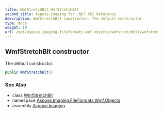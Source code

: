 ```yaml
---
title: WmfStretchBlt.WmfStretchBlt
second_title: Aspose.Imaging for .NET API Reference
description: WmfStretchBlt constructor. The default constructor
type: docs
weight: 10
url: /net/aspose.imaging.fileformats.wmf.objects/wmfstretchblt/wmfstretchblt/
---
```

## WmfStretchBlt constructor

The default constructor.

```csharp
public WmfStretchBlt()
```

### See Also

* class [WmfStretchBlt](../)
* namespace [Aspose.Imaging.FileFormats.Wmf.Objects](../../wmfstretchblt/)
* assembly [Aspose.Imaging](../../../)


